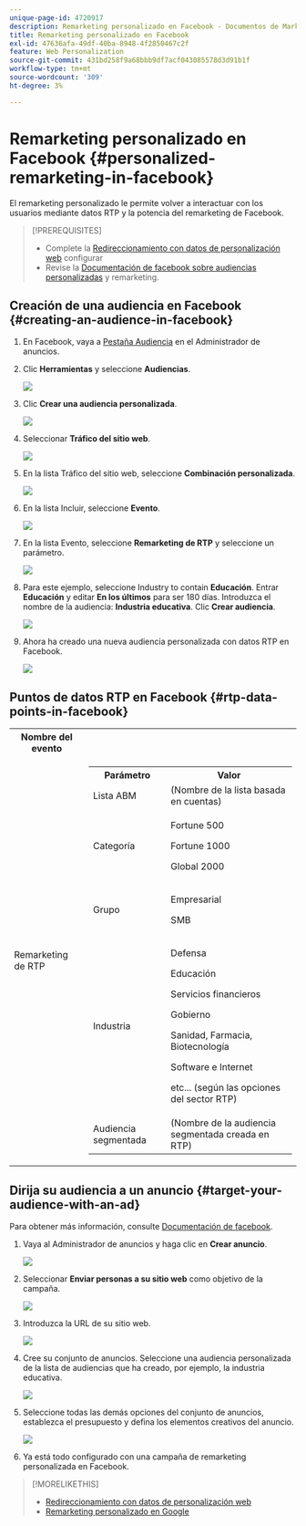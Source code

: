 ```yaml
---
unique-page-id: 4720917
description: Remarketing personalizado en Facebook - Documentos de Marketo - Documentación del producto
title: Remarketing personalizado en Facebook
exl-id: 47636afa-49df-40ba-8948-4f2850467c2f
feature: Web Personalization
source-git-commit: 431bd258f9a68bbb9df7acf043085578d3d91b1f
workflow-type: tm+mt
source-wordcount: '309'
ht-degree: 3%

---
```


# Remarketing personalizado en Facebook {#personalized-remarketing-in-facebook}

El remarketing personalizado le permite volver a interactuar con los usuarios mediante datos RTP y la potencia del remarketing de Facebook.

>[!PREREQUISITES]
>
>* Complete la [Redireccionamiento con datos de personalización web](/help/marketo/product-docs/web-personalization/website-retargeting/retargeting-with-web-personalization-data.md) configurar
>* Revise la [](https://developers.facebook.com/docs/ads-for-websites/website-custom-audiences/getting-started#install-the-pixel) [Documentación de facebook sobre audiencias personalizadas](https://developers.facebook.com/docs/ads-for-websites/website-custom-audiences/getting-started#install-the-pixel) y remarketing.

## Creación de una audiencia en Facebook {#creating-an-audience-in-facebook}

1. En Facebook, vaya a [Pestaña Audiencia](https://www.facebook.com/ads/audience_manager) en el Administrador de anuncios.

1. Clic **Herramientas** y seleccione **Audiencias**.

   ![](assets/one-1.png)

1. Clic **Crear una audiencia personalizada**.

   ![](assets/two-1.png)

1. Seleccionar **Tráfico del sitio web**.

   ![](assets/image2015-1-19-16-3a32-3a2.png)

1. En la lista Tráfico del sitio web, seleccione **Combinación personalizada**.

   ![](assets/image2015-1-19-16-3a33-3a21.png)

1. En la lista Incluir, seleccione **Evento**.

   ![](assets/image2015-1-19-16-3a34-3a9.png)

1. En la lista Evento, seleccione **Remarketing de RTP** y seleccione un parámetro.

   ![](assets/image2015-1-19-16-3a52-3a29.png)

1. Para este ejemplo, seleccione Industry to contain **Educación**. Entrar **Educación** y editar **En los últimos** para ser 180 días. Introduzca el nombre de la audiencia: **Industria educativa**. Clic **Crear audiencia**.

   ![](assets/image2015-1-19-16-3a56-3a15.png)

1. Ahora ha creado una nueva audiencia personalizada con datos RTP en Facebook.

   ![](assets/image2015-1-19-16-3a59-3a2.png)

## Puntos de datos RTP en Facebook {#rtp-data-points-in-facebook}

<table> 
 <tbody> 
  <tr> 
   <th>Nombre del evento</th> 
   <th> </th> 
  </tr> 
  <tr> 
   <td>Remarketing de RTP</td> 
   <td> 
    <div> 
     <table> 
      <tbody> 
       <tr> 
        <th>Parámetro</th> 
        <th>Valor</th> 
       </tr> 
       <tr> 
        <td>Lista ABM</td> 
        <td>(Nombre de la lista basada en cuentas)</td> 
       </tr> 
       <tr> 
        <td colspan="1">Categoría</td> 
        <td colspan="1"><p>Fortune 500</p><p>Fortune 1000</p><p>Global 2000</p></td> 
       </tr> 
       <tr> 
        <td colspan="1">Grupo</td> 
        <td colspan="1"><p>Empresarial</p><p>SMB</p></td> 
       </tr> 
       <tr> 
        <td>Industria</td> 
        <td><p>Defensa</p><p>Educación</p><p>Servicios financieros</p><p>Gobierno</p><p>Sanidad, Farmacia, Biotecnología</p><p>Software e Internet</p><p>etc... (según las opciones del sector RTP)</p></td> 
       </tr> 
       <tr> 
        <td colspan="1">Audiencia segmentada</td> 
        <td colspan="1">(Nombre de la audiencia segmentada creada en RTP)</td> 
       </tr> 
      </tbody> 
     </table> 
    </div></td> 
  </tr> 
 </tbody> 
</table>

## Dirija su audiencia a un anuncio {#target-your-audience-with-an-ad}

Para obtener más información, consulte [Documentación de facebook](https://developers.facebook.com/docs/ads-for-websites/website-custom-audiences/getting-started#target-your-audience).

1. Vaya al Administrador de anuncios y haga clic en **Crear anuncio**.

   ![](assets/image2015-1-19-17-3a10-3a19.png)

1. Seleccionar **Enviar personas a su sitio web** como objetivo de la campaña.

   ![](assets/image2015-1-19-17-3a11-3a20.png)

1. Introduzca la URL de su sitio web.

   ![](assets/image2015-1-19-17-3a12-3a39.png)

1. Cree su conjunto de anuncios. Seleccione una audiencia personalizada de la lista de audiencias que ha creado, por ejemplo, la industria educativa.

   ![](assets/image2015-1-19-17-3a18-3a13.png)

1. Seleccione todas las demás opciones del conjunto de anuncios, establezca el presupuesto y defina los elementos creativos del anuncio.

   ![](assets/image2015-1-19-17-3a19-3a25.png)

1. Ya está todo configurado con una campaña de remarketing personalizada en Facebook.

>[!MORELIKETHIS]
>
>* [Redireccionamiento con datos de personalización web](/help/marketo/product-docs/web-personalization/website-retargeting/retargeting-with-web-personalization-data.md)
>* [Remarketing personalizado en Google](/help/marketo/product-docs/web-personalization/website-retargeting/personalized-remarketing-in-google.md)
